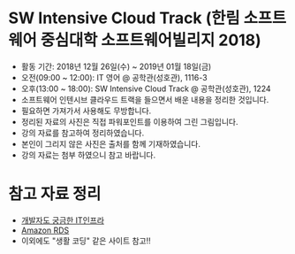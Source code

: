 # SW Intensive Cloud Track (한림 소프트웨어 중심대학 소프트웨어빌리지 2018)
- 활동 기간: 2018년 12월 26일(수) ~ 2019년 01월 18일(금)
- 오전(09:00 ~ 12:00): IT 영어 @ 공학관(성호관), 1116-3
- 오후(13:00 ~ 18:00): SW Intensive Cloud Track @ 공학관(성호관), 1224
- 소프트웨어 인텐시브 클라우드 트랙을 들으면서 배운 내용을 정리한 것입니다.
- 필요하면 가져가서 사용해도 무방합니다.
- 정리된 자료의 사진은 직접 파워포인트를 이용하여 그린 그림입니다.
- 강의 자료를 참고하여 정리하였습니다.
- 본인이 그리지 않은 사진은 출처를 함께 기재하였습니다.
- 강의 자료는 첨부 하였으니 참고 바랍니다.

# 참고 자료 정리
- [개발자도 궁금한 IT인프라](http://m.podbbang.com/ch/10291)
- [Amazon RDS](https://www.youtube.com/playlist?list=PLuHgQVnccGMBtHZf9Nt1SSlANoRi5cbOw)
- 이외에도 "생활 코딩" 같은 사이트 참고!!
